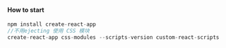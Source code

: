 #### How to start
> 
```javascript 
npm install create-react-app
//不用ejecting 使用 CSS 模块
create-react-app css-modules --scripts-version custom-react-scripts
```